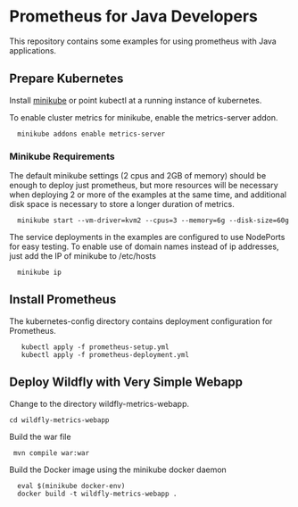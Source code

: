 # Prometheus for Java Developers

This repository contains some examples for using prometheus with Java applications.

## Prepare Kubernetes

Install [minikube](https://kubernetes.io/docs/tasks/tools/install-minikube/) or point kubectl at a running
instance of kubernetes.

To enable cluster metrics for minikube, enable the metrics-server addon.

```
  minikube addons enable metrics-server
```

### Minikube Requirements

The default minikube settings (2 cpus and 2GB of memory) should be enough to deploy just prometheus, but
more resources will be necessary when deploying 2 or more of the examples at the same time, and
additional disk space is necessary to store a longer duration of metrics.

```
  minikube start --vm-driver=kvm2 --cpus=3 --memory=6g --disk-size=60g
```

The service deployments in the examples are configured to use NodePorts for easy testing.  To enable use
of domain names instead of ip addresses, just add the IP of minikube to /etc/hosts

```
  minikube ip
```

## Install Prometheus

The kubernetes-config directory contains deployment configuration for Prometheus.

```
   kubectl apply -f prometheus-setup.yml
   kubectl apply -f prometheus-deployment.yml
```

## Deploy Wildfly with Very Simple Webapp

Change to the directory wildfly-metrics-webapp.

`cd wildfly-metrics-webapp`

Build the war file

` mvn compile war:war`

Build the Docker image using the minikube docker daemon

```
  eval $(minikube docker-env)
  docker build -t wildfly-metrics-webapp .
```


